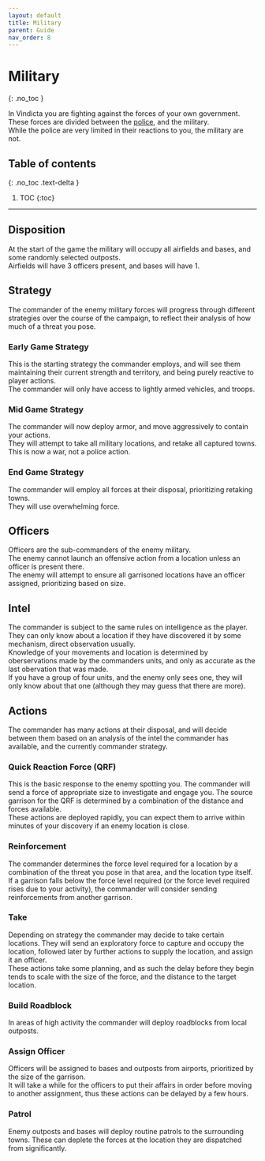 ```yaml
---
layout: default
title: Military
parent: Guide
nav_order: 8
---
```


# Military
{: .no_toc }

In Vindicta you are fighting against the forces of your own government.  
These forces are divided between the [police](police), and the military.  
While the police are very limited in their reactions to you, the military are not.  

## Table of contents
{: .no_toc .text-delta }

1. TOC
{:toc}

---

## Disposition

At the start of the game the military will occupy all airfields and bases, and some randomly selected outposts.  
Airfields will have 3 officers present, and bases will have 1.  

## Strategy

The commander of the enemy military forces will progress through different strategies over the course of the campaign, to reflect their analysis of how much of a threat you pose.  

### Early Game Strategy

This is the starting strategy the commander employs, and will see them maintaining their current strength and territory, and being purely reactive to player actions.  
The commander will only have access to lightly armed vehicles, and troops.  

### Mid Game Strategy

The commander will now deploy armor, and move aggressively to contain your actions.  
They will attempt to take all military locations, and retake all captured towns.  
This is now a war, not a police action.  

### End Game Strategy

The commander will employ all forces at their disposal, prioritizing retaking towns.  
They will use overwhelming force.  

## Officers 

Officers are the sub-commanders of the enemy military.  
The enemy cannot launch an offensive action from a location unless an officer is present there.  
The enemy will attempt to ensure all garrisoned locations have an officer assigned, prioritizing based on size.  

## Intel

The commander is subject to the same rules on intelligence as the player.  
They can only know about a location if they have discovered it by some mechanism, direct observation usually.  
Knowledge of your movements and location is determined by oberservations made by the commanders units, 
and only as accurate as the last obervation that was made.  
If you have a group of four units, and the enemy only sees one, they will only know about that one 
(although they may guess that there are more).

## Actions

The commander has many actions at their disposal, and will decide between them based on an analysis of the intel 
the commander has available, and the currently commander strategy.  

### Quick Reaction Force (QRF) 

This is the basic response to the enemy spotting you. The commander will send a force of appropriate size to investigate 
and engage you. The source garrison for the QRF is determined by a combination of the distance and forces available.  
These actions are deployed rapidly, you can expect them to arrive within minutes of your discovery if an enemy location is close.  

### Reinforcement

The commander determines the force level required for a location by a combination of the threat you pose in that area, and 
the location type itself. If a garrison falls below the force level required (or the force level required rises due to your 
activity), the commander will consider sending reinforcements from another garrison.  

### Take

Depending on strategy the commander may decide to take certain locations. They will send an exploratory force to capture and
occupy the location, followed later by further actions to supply the location, and assign it an officer.  
These actions take some planning, and as such the delay before they begin tends to scale with the size of the force, and 
the distance to the target location.  

### Build Roadblock

In areas of high activity the commander will deploy roadblocks from local outposts.  

### Assign Officer

Officers will be assigned to bases and outposts from airports, prioritized by the size of the garrison.  
It will take a while for the officers to put their affairs in order before moving to another assignment, thus these actions can be delayed by a few hours.  

### Patrol

Enemy outposts and bases will deploy routine patrols to the surrounding towns. These can deplete the forces at the location they
are dispatched from significantly.  

